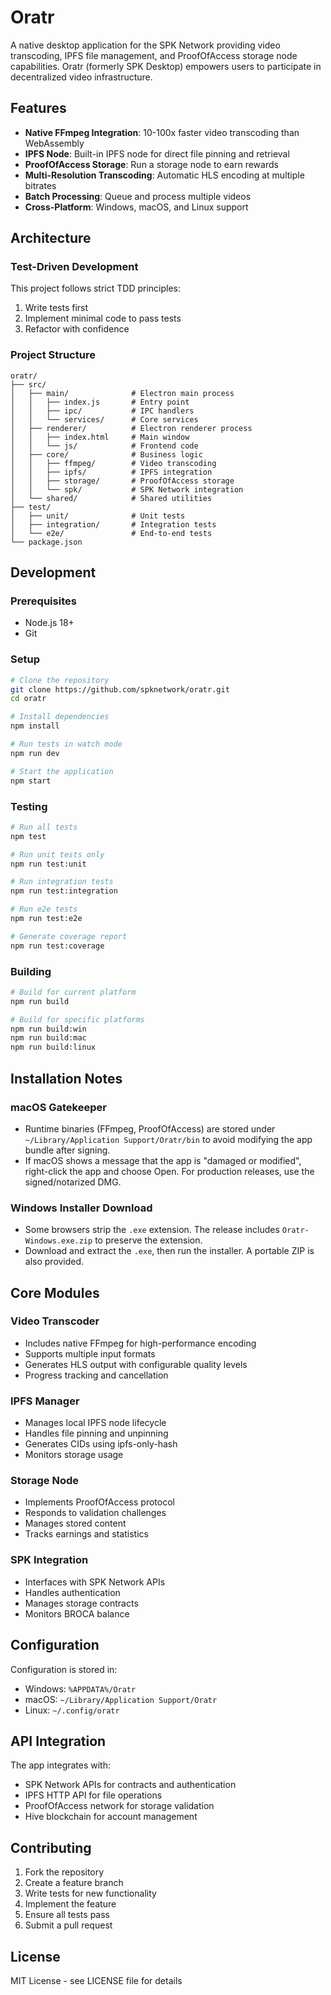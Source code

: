 # Oratr

A native desktop application for the SPK Network providing video transcoding, IPFS file management, and ProofOfAccess storage node capabilities. Oratr (formerly SPK Desktop) empowers users to participate in decentralized video infrastructure.

## Features

- **Native FFmpeg Integration**: 10-100x faster video transcoding than WebAssembly
- **IPFS Node**: Built-in IPFS node for direct file pinning and retrieval
- **ProofOfAccess Storage**: Run a storage node to earn rewards
- **Multi-Resolution Transcoding**: Automatic HLS encoding at multiple bitrates
- **Batch Processing**: Queue and process multiple videos
- **Cross-Platform**: Windows, macOS, and Linux support

## Architecture

### Test-Driven Development

This project follows strict TDD principles:
1. Write tests first
2. Implement minimal code to pass tests
3. Refactor with confidence

### Project Structure

```
oratr/
├── src/
│   ├── main/              # Electron main process
│   │   ├── index.js       # Entry point
│   │   ├── ipc/           # IPC handlers
│   │   └── services/      # Core services
│   ├── renderer/          # Electron renderer process
│   │   ├── index.html     # Main window
│   │   └── js/            # Frontend code
│   ├── core/              # Business logic
│   │   ├── ffmpeg/        # Video transcoding
│   │   ├── ipfs/          # IPFS integration
│   │   ├── storage/       # ProofOfAccess storage
│   │   └── spk/           # SPK Network integration
│   └── shared/            # Shared utilities
├── test/
│   ├── unit/              # Unit tests
│   ├── integration/       # Integration tests
│   └── e2e/               # End-to-end tests
└── package.json
```

## Development

### Prerequisites

- Node.js 18+
- Git

### Setup

```bash
# Clone the repository
git clone https://github.com/spknetwork/oratr.git
cd oratr

# Install dependencies
npm install

# Run tests in watch mode
npm run dev

# Start the application
npm start
```

### Testing

```bash
# Run all tests
npm test

# Run unit tests only
npm run test:unit

# Run integration tests
npm run test:integration

# Run e2e tests
npm run test:e2e

# Generate coverage report
npm run test:coverage
```

### Building

```bash
# Build for current platform
npm run build

# Build for specific platforms
npm run build:win
npm run build:mac
npm run build:linux
```

## Installation Notes

### macOS Gatekeeper

- Runtime binaries (FFmpeg, ProofOfAccess) are stored under `~/Library/Application Support/Oratr/bin` to avoid modifying the app bundle after signing.
- If macOS shows a message that the app is "damaged or modified", right-click the app and choose Open. For production releases, use the signed/notarized DMG.

### Windows Installer Download

- Some browsers strip the `.exe` extension. The release includes `Oratr-Windows.exe.zip` to preserve the extension.
- Download and extract the `.exe`, then run the installer. A portable ZIP is also provided.

## Core Modules

### Video Transcoder
- Includes native FFmpeg for high-performance encoding
- Supports multiple input formats
- Generates HLS output with configurable quality levels
- Progress tracking and cancellation

### IPFS Manager
- Manages local IPFS node lifecycle
- Handles file pinning and unpinning
- Generates CIDs using ipfs-only-hash
- Monitors storage usage

### Storage Node
- Implements ProofOfAccess protocol
- Responds to validation challenges
- Manages stored content
- Tracks earnings and statistics

### SPK Integration
- Interfaces with SPK Network APIs
- Handles authentication
- Manages storage contracts
- Monitors BROCA balance

## Configuration

Configuration is stored in:
- Windows: `%APPDATA%/Oratr`
- macOS: `~/Library/Application Support/Oratr`
- Linux: `~/.config/oratr`

## API Integration

The app integrates with:
- SPK Network APIs for contracts and authentication
- IPFS HTTP API for file operations
- ProofOfAccess network for storage validation
- Hive blockchain for account management

## Contributing

1. Fork the repository
2. Create a feature branch
3. Write tests for new functionality
4. Implement the feature
5. Ensure all tests pass
6. Submit a pull request

## License

MIT License - see LICENSE file for details